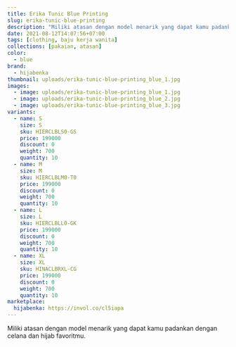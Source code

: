 ```yaml
---
title: Erika Tunic Blue Printing
slug: erika-tunic-blue-printing
description: "Miliki atasan dengan model menarik yang dapat kamu padankan dengan celana dan hijab favoritmu."
date: 2021-08-12T14:07:56+07:00
tags: [clothing, baju kerja wanita]
collections: [pakaian, atasan]
color:
  - blue
brand:
  - hijabenka
thumbnail: uploads/erika-tunic-blue-printing_blue_1.jpg
images:
  - image: uploads/erika-tunic-blue-printing_blue_1.jpg
  - image: uploads/erika-tunic-blue-printing_blue_2.jpg
  - image: uploads/erika-tunic-blue-printing_blue_3.jpg
variants:
  - name: S
    size: S
    sku: HIERCLBLS0-GS
    price: 199000
    discount: 0
    weight: 700
    quantity: 10
  - name: M
    size: M
    sku: HIERCLBLM0-T0
    price: 199000
    discount: 0
    weight: 700
    quantity: 10
  - name: L
    size: L
    sku: HIERCLBLL0-GK
    price: 199000
    discount: 0
    weight: 700
    quantity: 10
  - name: XL
    size: XL
    sku: HINACLBRXL-CG
    price: 199000
    discount: 0
    weight: 700
    quantity: 10
marketplace:
  hijabenka: https://invol.co/cl5iapa
---
```


Miliki atasan dengan model menarik yang dapat kamu padankan dengan celana dan hijab favoritmu.
